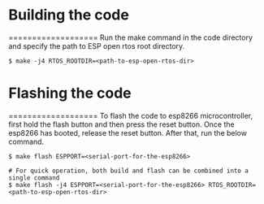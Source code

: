 # Building the code
===================
Run the make command in the code directory and specify the path to ESP open rtos root
directory.

```
$ make -j4 RTOS_ROOTDIR=<path-to-esp-open-rtos-dir>
```

# Flashing the code
===================
To flash the code to esp8266 microcontroller, first hold the flash button and then press
the reset button. Once the esp8266 has booted, release the reset button. After that,
run the below command.

```
$ make flash ESPPORT=<serial-port-for-the-esp8266>

# For quick operation, both build and flash can be combined into a single command
$ make flash -j4 ESPPORT=<serial-port-for-the-esp8266> RTOS_ROOTDIR=<path-to-esp-open-rtos-dir>

```
